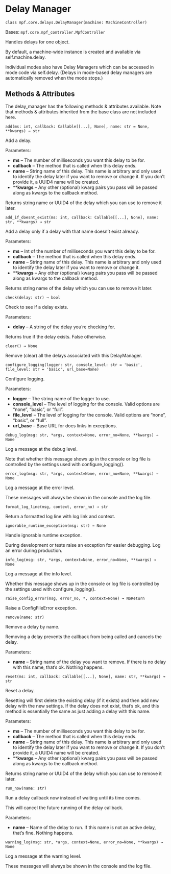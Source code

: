 
# Delay Manager

`class mpf.core.delays.DelayManager(machine: MachineController)`

Bases: `mpf.core.mpf_controller.MpfController`

Handles delays for one object.

By default, a machine-wide instance is created and available via self.machine.delay.

Individual modes also have Delay Managers which can be accessed in mode code via self.delay. (Delays in mode-based delay managers are automatically removed when the mode stops.)

## Methods & Attributes

The delay_manager has the following methods & attributes available. Note that methods & attributes inherited from the base class are not included here.

`add(ms: int, callback: Callable[[...], None], name: str = None, **kwargs) → str`

Add a delay.

Parameters:

* **ms** – The number of milliseconds you want this delay to be for.
* **callback** – The method that is called when this delay ends.
* **name** – String name of this delay. This name is arbitrary and only used to identify the delay later if you want to remove or change it. If you don’t provide it, a UUID4 name will be created.
* ****kwargs** – Any other (optional) kwarg pairs you pass will be passed along as kwargs to the callback method.

Returns string name or UUID4 of the delay which you can use to remove it later.

`add_if_doesnt_exist(ms: int, callback: Callable[[...], None], name: str, **kwargs) → str`

Add a delay only if a delay with that name doesn’t exist already.

Parameters:

* **ms** – Int of the number of milliseconds you want this delay to be for.
* **callback** – The method that is called when this delay ends.
* **name** – String name of this delay. This name is arbitrary and only used to identify the delay later if you want to remove or change it.
* ****kwargs** – Any other (optional) kwarg pairs you pass will be passed along as kwargs to the callback method.

Returns string name of the delay which you can use to remove it later.

`check(delay: str) → bool`

Check to see if a delay exists.

Parameters:

* **delay** – A string of the delay you’re checking for.

Returns true if the delay exists. False otherwise.

`clear() → None`

Remove (clear) all the delays associated with this DelayManager.

`configure_logging(logger: str, console_level: str = 'basic', file_level: str = 'basic', url_base=None)`

Configure logging.

Parameters:

* **logger** – The string name of the logger to use.
* **console_level** – The level of logging for the console. Valid options are “none”, “basic”, or “full”.
* **file_level** – The level of logging for the console. Valid options are “none”, “basic”, or “full”.
* **url_base** – Base URL for docs links in exceptions.

`debug_log(msg: str, *args, context=None, error_no=None, **kwargs) → None`

Log a message at the debug level.

Note that whether this message shows up in the console or log file is controlled by the settings used with configure_logging().

`error_log(msg: str, *args, context=None, error_no=None, **kwargs) → None`

Log a message at the error level.

These messages will always be shown in the console and the log file.

`format_log_line(msg, context, error_no) → str`

Return a formatted log line with log link and context.

`ignorable_runtime_exception(msg: str) → None`

Handle ignorable runtime exception.

During development or tests raise an exception for easier debugging. Log an error during production.

`info_log(msg: str, *args, context=None, error_no=None, **kwargs) → None`

Log a message at the info level.

Whether this message shows up in the console or log file is controlled by the settings used with configure_logging().

`raise_config_error(msg, error_no, *, context=None) → NoReturn`

Raise a ConfigFileError exception.

`remove(name: str)`

Remove a delay by name.

Removing a delay prevents the callback from being called and cancels the delay.

Parameters:

* **name** – String name of the delay you want to remove. If there is no delay with this name, that’s ok. Nothing happens.

`reset(ms: int, callback: Callable[[...], None], name: str, **kwargs) → str`

Reset a delay.

Resetting will first delete the existing delay (if it exists) and then add new delay with the new settings. If the delay does not exist, that’s ok, and this method is essentially the same as just adding a delay with this name.

Parameters:

* **ms** – The number of milliseconds you want this delay to be for.
* **callback** – The method that is called when this delay ends.
* **name** – String name of this delay. This name is arbitrary and only used to identify the delay later if you want to remove or change it. If you don’t provide it, a UUID4 name will be created.
* ****kwargs** – Any other (optional) kwarg pairs you pass will be passed along as kwargs to the callback method.

Returns string name or UUID4 of the delay which you can use to remove it later.

`run_now(name: str)`

Run a delay callback now instead of waiting until its time comes.

This will cancel the future running of the delay callback.

Parameters:

* **name** – Name of the delay to run. If this name is not an active delay, that’s fine. Nothing happens.

`warning_log(msg: str, *args, context=None, error_no=None, **kwargs) → None`

Log a message at the warning level.

These messages will always be shown in the console and the log file.

